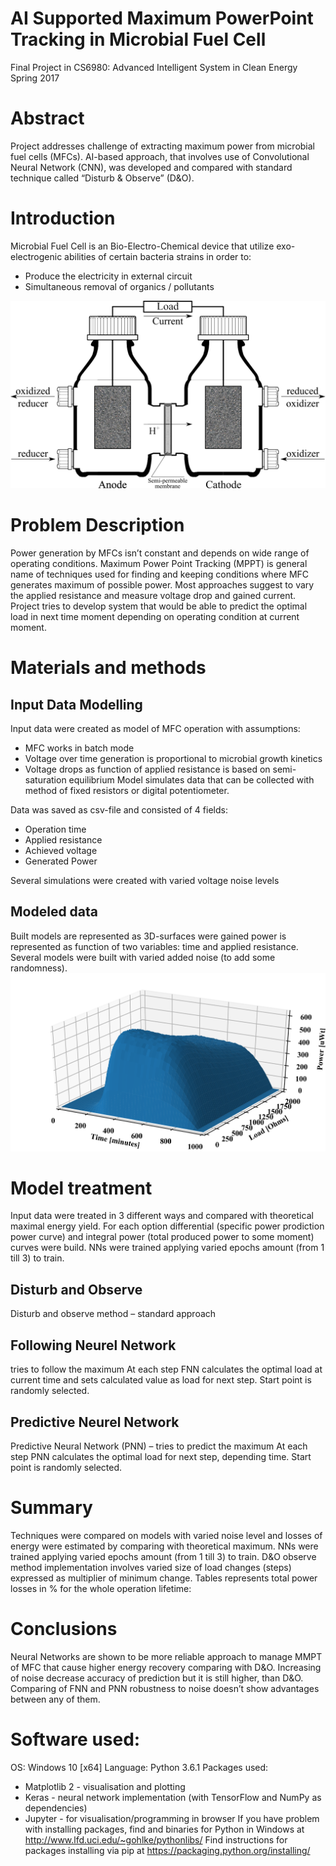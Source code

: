 # AI Supported Maximum PowerPoint Tracking in Microbial Fuel Cell
Final Project in CS6980: Advanced Intelligent System in Clean Energy
Spring 2017

# Abstract
Project addresses challenge of extracting maximum power from microbial fuel cells (MFCs). AI-based approach, that involves use of Convolutional Neural Network (CNN), was developed and compared with standard technique called “Disturb & Observe” (D&O).

# Introduction
Microbial Fuel Cell is an Bio-Electro-Chemical device that utilize exo-electrogenic abilities of certain bacteria strains in order to:
- Produce the electricity in external circuit
- Simultaneous removal of organics / pollutants

<img src="images/MFC_Classic.png" alt="" class="inline"/>

# Problem Description
Power generation by MFCs isn’t constant and depends on wide range of operating conditions. Maximum Power Point Tracking (MPPT) is general name of techniques used for finding and keeping conditions where MFC generates maximum of possible power. Most approaches suggest to vary the applied resistance and measure voltage drop and gained current.
Project tries to develop system that would be able to predict the optimal load in next time moment depending on operating condition at current moment.

# Materials and methods

## Input Data Modelling
Input data were created as model of MFC operation with assumptions:
- MFC works in batch mode
- Voltage over time generation is proportional to microbial growth kinetics
- Voltage drops as function of applied resistance is based on semi-saturation equilibrium
Model simulates data that can be collected with method of fixed resistors or digital potentiometer.

Data was saved as csv-file and consisted of 4 fields:
- Operation time
- Applied resistance
- Achieved voltage
- Generated Power

Several simulations were created with varied voltage noise levels

## Modeled data

Built models are represented as 3D-surfaces were gained power is represented as function of two variables: time and applied resistance. Several models were built with varied added noise (to add some randomness).
<img src="images/Power_generation.png" alt="" class="inline"/>


# Model treatment
Input data were treated in 3 different ways and compared with theoretical maximal energy yield.
For each option differential (specific power prodiction power curve) and integral power (total produced power to some moment) curves were build.
NNs were trained applying varied epochs amount (from 1 till 3) to train.


## Disturb and Observe
Disturb and observe method – standard approach


## Following Neurel Network
tries to follow the maximum
At each step FNN calculates the optimal load at current time and sets calculated value as load for next step. Start point is randomly selected.


## Predictive Neurel Network
Predictive Neural Network (PNN) – tries to predict the maximum
At each step PNN calculates the optimal load for next step, depending time. Start point is randomly selected.



# Summary
Techniques were compared on models with varied noise level and losses of energy were estimated by comparing with theoretical maximum. 
NNs were trained applying varied epochs amount (from 1 till 3) to train. D&O observe method implementation involves varied size of load changes (steps) expressed as multiplier of minimum change.
Tables represents total power losses in % for the whole operation lifetime:

# Conclusions
Neural Networks are shown to be more reliable approach to manage MMPT of MFC that cause higher energy recovery comparing with D&O. 
Increasing of noise decrease accuracy of prediction but it is still higher, than D&O. 
Comparing of FNN and PNN robustness to noise doesn’t show advantages between any of them.


# Software used:
OS: Windows 10 [x64]
Language: Python 3.6.1
Packages used:
- Matplotlib 2 - visualisation and plotting
- Keras - neural network implementation (with TensorFlow and NumPy as dependencies)
- Jupyter - for visualisation/programming in browser 
If  you have problem with installing packages, find and binaries for Python in Windows at http://www.lfd.uci.edu/~gohlke/pythonlibs/
Find instructions for packages installing via pip at https://packaging.python.org/installing/
